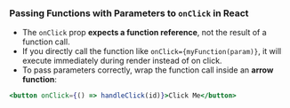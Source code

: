 ### Passing Functions with Parameters to `onClick` in React

- The `onClick` prop **expects a function reference**, not the result of a function call.  
- If you directly call the function like `onClick={myFunction(param)}`, it will execute immediately during render instead of on click.  
- To pass parameters correctly, wrap the function call inside an **arrow function**:

```jsx
<button onClick={() => handleClick(id)}>Click Me</button>
